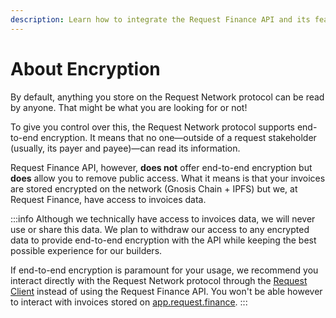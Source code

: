 ```yaml
---
description: Learn how to integrate the Request Finance API and its features.
---
```


# About Encryption

By default, anything you store on the Request Network protocol can be read by anyone. That might be what you are looking for or not!

To give you control over this, the Request Network protocol supports end-to-end encryption. It means that no one—outside of a request stakeholder (usually, its payer and payee)—can read its information.

Request Finance API, however, **does not** offer end-to-end encryption but **does** allow you to remove public access. What it means is that your invoices are stored encrypted on the network (Gnosis Chain + IPFS) but we, at Request Finance, have access to invoices data.

:::info Although we technically have access to invoices data, we will never use or share this data. We plan to withdraw our access to any encrypted data to provide end-to-end encryption with the API while keeping the best possible experience for our builders.

If end-to-end encryption is paramount for your usage, we recommend you interact directly with the Request Network protocol through the [Request Client](https://docs.request.network/docs/guides/5-request-client/0-intro) instead of using the Request Finance API. You won't be able however to interact with invoices stored on [app.request.finance](https://app.request.finance). :::
